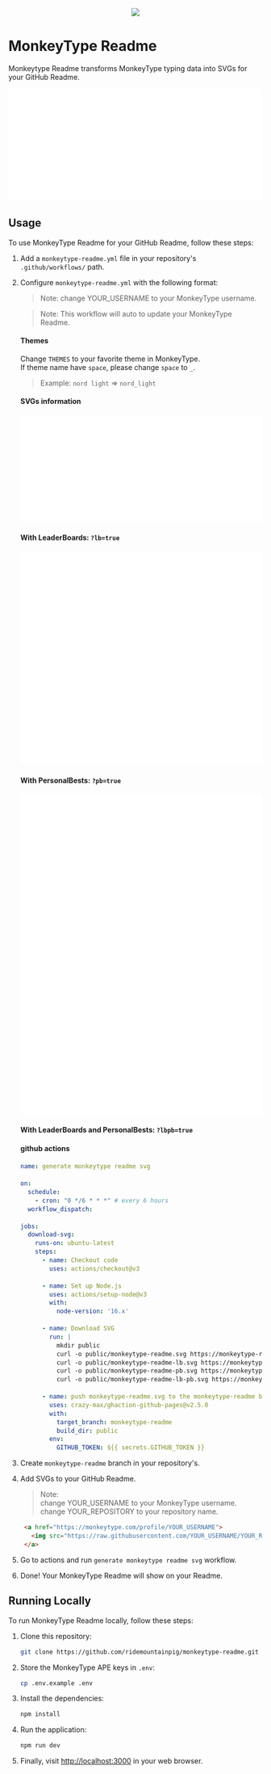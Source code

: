 <p align="center">
  <img src="https://github.com/ridemountainpig/monkeytype-readme/assets/92412722/c384384f-bb60-496c-998e-65c2b8d3e161" style="width:550px;"/>
</p>

# MonkeyType Readme

Monkeytype Readme transforms MonkeyType typing data into SVGs for your GitHub Readme.

  <a href="https://monkeytype.com/profile/miodec">
   <img src="https://raw.githubusercontent.com/ridemountainpig/monkeytype-readme/monkeytype-readme/monkeytype-readme-Miodec.svg" alt="My Monkeytype profile" />
  </a>
  
## Usage

To use MonkeyType Readme for your GitHub Readme, follow these steps:

1. Add a `monkeytype-readme.yml` file in your repository's `.github/workflows/` path.
2.  Configure `monkeytype-readme.yml` with the following format:
    
    > Note: change YOUR_USERNAME to your MonkeyType username.
    
    > Note: This workflow will auto to update your MonkeyType Readme.
    
    #### Themes
    Change `THEMES` to your favorite theme in MonkeyType.<br/>
    If theme name have `space`, please change `space` to `_`.<br/>
    > Example: `nord light` => `nord_light`
    
    #### SVGs information
    
    <a href="https://monkeytype.com/profile/rocket">
      <img src="https://raw.githubusercontent.com/ridemountainpig/monkeytype-readme/monkeytype-readme/monkeytype-readme.svg" alt="My Monkeytype profile" />
    </a>
  
    #### With LeaderBoards: `?lb=true`
    
    <a href="https://monkeytype.com/profile/rocket">
      <img src="https://raw.githubusercontent.com/ridemountainpig/monkeytype-readme/monkeytype-readme/monkeytype-readme-lb.svg" alt="My Monkeytype profile" />
    </a>  
  
    #### With PersonalBests: `?pb=true`
    
    <a href="https://monkeytype.com/profile/rocket">
      <img src="https://raw.githubusercontent.com/ridemountainpig/monkeytype-readme/monkeytype-readme/monkeytype-readme-pb.svg" alt="My Monkeytype profile" />
    </a>  
  
    #### With LeaderBoards and PersonalBests: `?lbpb=true`
    
    #### github actions
    ```yml
    name: generate monkeytype readme svg

    on:
      schedule:
        - cron: "0 */6 * * *" # every 6 hours
      workflow_dispatch:

    jobs:
      download-svg:
        runs-on: ubuntu-latest
        steps:
          - name: Checkout code
            uses: actions/checkout@v3

          - name: Set up Node.js
            uses: actions/setup-node@v3
            with:
              node-version: '16.x'

          - name: Download SVG
            run: |
              mkdir public
              curl -o public/monkeytype-readme.svg https://monkeytype-readme.repl.co/generate-svg/YOUR_USERNAME/THEMES
              curl -o public/monkeytype-readme-lb.svg https://monkeytype-readme.repl.co/generate-svg/YOUR_USERNAME/THEMES?lb=true
              curl -o public/monkeytype-readme-pb.svg https://monkeytype-readme.repl.co/generate-svg/YOUR_USERNAME/THEMES?pb=true
              curl -o public/monkeytype-readme-lb-pb.svg https://monkeytype-readme.repl.co/generate-svg/YOUR_USERNAME/THEMES?lbpb=true

          - name: push monkeytype-readme.svg to the monkeytype-readme branch
            uses: crazy-max/ghaction-github-pages@v2.5.0
            with:
              target_branch: monkeytype-readme
              build_dir: public
            env:
              GITHUB_TOKEN: ${{ secrets.GITHUB_TOKEN }}
    ```
    
3. Create `monkeytype-readme` branch in your repository's.
4. Add SVGs to your GitHub Readme.

   > Note: </br>
   > change YOUR_USERNAME to your MonkeyType username.</br>
   > change YOUR_REPOSITORY to your repository name.
   
   ```md
    <a href="https://monkeytype.com/profile/YOUR_USERNAME">
      <img src="https://raw.githubusercontent.com/YOUR_USERNAME/YOUR_REPOSITORY/monkeytype-readme/monkeytype-readme-lb.svg" alt="My Monkeytype profile" />
    </a>
   ```

4. Go to actions and run `generate monkeytype readme svg` workflow.

5. Done! Your MonkeyType Readme will show on your Readme.

## Running Locally

To run MonkeyType Readme locally, follow these steps:

1. Clone this repository:

   ```bash
   git clone https://github.com/ridemountainpig/monkeytype-readme.git
   ```

2. Store the MonkeyType APE keys in `.env`:

   ```bash
   cp .env.example .env
   ```

3. Install the dependencies:

   ```bash
   npm install
   ```

4. Run the application:

   ```bash
   npm run dev
   ```

5. Finally, visit [http://localhost:3000](http://localhost:3000/) in your web browser.
